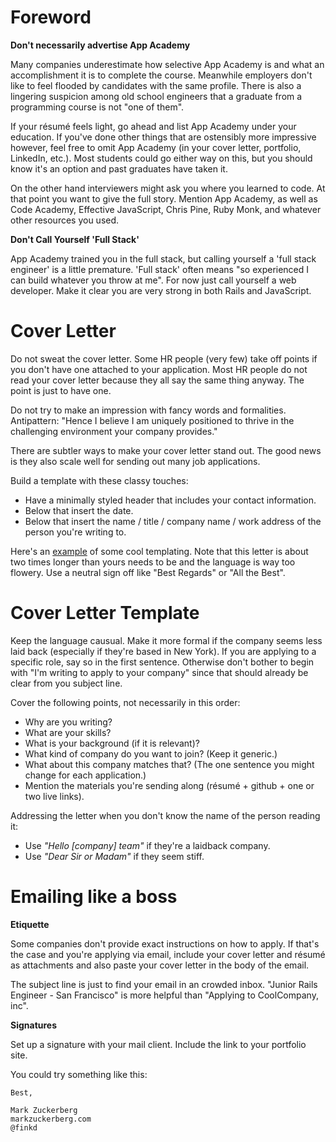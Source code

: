 # Foreword

**Don't necessarily advertise App Academy**

Many companies underestimate how selective App Academy is and what an accomplishment it is to complete the course. Meanwhile employers don't like to feel flooded by candidates with the same profile. There is also a lingering suspicion among old school engineers that a graduate from a programming course is not "one of them".

If your résumé feels light, go ahead and list App Academy under your education. If you've done other things that are ostensibly more impressive however, feel free to omit App Academy (in your cover letter, portfolio, LinkedIn, etc.). Most students could go either way on this, but you should know it's an option and past graduates have taken it.

On the other hand interviewers might ask you where you learned to code. At that point you want to give the full story. Mention App Academy, as well as Code Academy, Effective JavaScript, Chris Pine, Ruby Monk, and whatever other resources you used.

**Don't Call Yourself 'Full Stack'**

App Academy trained you in the full stack, but calling yourself a 'full stack engineer' is a little premature. 'Full stack' often means "so experienced I can build whatever you throw at me". For now just call yourself a web developer. Make it clear you are very strong in both Rails and JavaScript.


# Cover Letter

Do not sweat the cover letter. Some HR people (very few) take off points if you don't have one attached to your application. Most HR people do not read your cover letter because they all say the same thing anyway. The point is just to have one.

Do not try to make an impression with fancy words and formalities. Antipattern: "Hence I believe I am uniquely positioned to thrive in the challenging environment your company provides."

There are subtler ways to make your cover letter stand out. The good news is they also scale well for sending out many job applications.

Build a template with these classy touches:

* Have a minimally styled header that includes your contact information.
* Below that insert the date.
* Below that insert the name / title / company name / work address of the person you're writing to.

Here's an [example][example-cover-letter] of some cool templating. Note that this letter is about two times longer than yours needs to be and the language is way too flowery. Use a neutral sign off like "Best Regards" or "All the Best".

[example-cover-letter]: http://www.eliteresumewriting.com/images/Sales%20Sample%20Cover%20Letter.jpg


# Cover Letter Template

Keep the language causual. Make it more formal if the company seems less laid back (especially if they're based in New York). If you are applying to a specific role, say so in the first sentence. Otherwise don't bother to begin with "I'm writing to apply to your company" since that should already be clear from you subject line.

Cover the following points, not necessarily in this order:
* Why are you writing?
* What are your skills?
* What is your background (if it is relevant)?
* What kind of company do you want to join? (Keep it generic.)
* What about this company matches that? (The one sentence you might change for each application.)
* Mention the materials you're sending along (résumé + github + one or two live links).


 Addressing the letter when you don't know the name of the person reading it:
* Use *"Hello [company] team"* if they're a laidback company.
* Use *"Dear Sir or Madam"* if they seem stiff.

# Emailing like a boss

**Etiquette**

Some companies don't provide exact instructions on how to apply. If that's the case and you're applying via email, include your cover letter and résumé as attachments and also paste your cover letter in the body of the email.

The subject line is just to find your email in an crowded inbox. "Junior Rails Engineer - San Francisco" is more helpful than "Applying to CoolCompany, inc".

**Signatures**

Set up a signature with your mail client. Include the link to your portfolio site.

You could try something like this:

    Best,
    
    Mark Zuckerberg
    markzuckerberg.com
    @finkd
